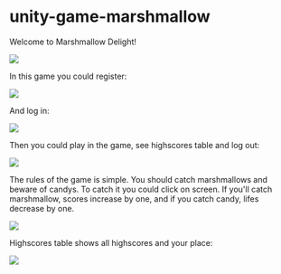 # unity-game-marshmallow
Welcome to Marshmallow Delight!


![](https://github.com/deewanas/unity-game-marshmallow/tree/main/screenshots/marshm1.PNG)

In this game you could register:

![](https://github.com/deewanas/unity-game-marshmallow/tree/main/screenshots/marshm6.PNG)

And log in:

![](https://github.com/deewanas/unity-game-marshmallow/tree/main/screenshots/marshm2.PNG)

Then you could play in the game, see highscores table and log out:

![](https://github.com/deewanas/unity-game-marshmallow/tree/main/screenshots/marshm5.PNG)

The rules of the game is simple. You should catch marshmallows and beware of candys. To catch it you could click on screen. If you'll catch marshmallow, scores increase by one, and if you catch candy, lifes decrease by one.

![](https://github.com/deewanas/unity-game-marshmallow/tree/main/screenshots/marshm6.PNG)

Highscores table shows all highscores and your place:

![](https://github.com/deewanas/unity-game-marshmallow/tree/main/screenshots/marshm4.PNG)

